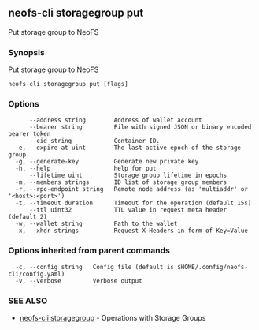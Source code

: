 ## neofs-cli storagegroup put

Put storage group to NeoFS

### Synopsis

Put storage group to NeoFS

```
neofs-cli storagegroup put [flags]
```

### Options

```
      --address string        Address of wallet account
      --bearer string         File with signed JSON or binary encoded bearer token
      --cid string            Container ID.
  -e, --expire-at uint        The last active epoch of the storage group
  -g, --generate-key          Generate new private key
  -h, --help                  help for put
      --lifetime uint         Storage group lifetime in epochs
  -m, --members strings       ID list of storage group members
  -r, --rpc-endpoint string   Remote node address (as 'multiaddr' or '<host>:<port>')
  -t, --timeout duration      Timeout for the operation (default 15s)
      --ttl uint32            TTL value in request meta header (default 2)
  -w, --wallet string         Path to the wallet
  -x, --xhdr strings          Request X-Headers in form of Key=Value
```

### Options inherited from parent commands

```
  -c, --config string   Config file (default is $HOME/.config/neofs-cli/config.yaml)
  -v, --verbose         Verbose output
```

### SEE ALSO

* [neofs-cli storagegroup](neofs-cli_storagegroup.md)	 - Operations with Storage Groups

